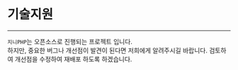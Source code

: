 # 기술지원
---
`지니PHP`는 오픈소스로 진행되는 프로젝트 입니다.  
하지만, 중요한 버그나 개선점이 발견이 된다면 저희에게 알려주시길 바랍니다. 검토하여 개선점을 수정하여 재배포 하도록 하겠습니다. 